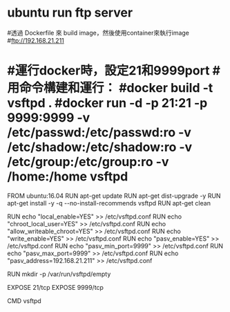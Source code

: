 ubuntu run ftp server
=====================
#透過 Dockerfile 來 build image，然後使用container來執行image
#ftp://192.168.21.211

#運行docker時，設定21和9999port
#用命令構建和運行：
#docker build -t vsftpd .
#docker run -d -p 21:21 -p 9999:9999 -v /etc/passwd:/etc/passwd:ro -v /etc/shadow:/etc/shadow:ro -v /etc/group:/etc/group:ro -v /home:/home vsftpd
=====================

FROM ubuntu:16.04
RUN apt-get update
RUN apt-get dist-upgrade -y
RUN apt-get install -y -q --no-install-recommends vsftpd
RUN apt-get clean

RUN echo "local_enable=YES" >> /etc/vsftpd.conf
RUN echo "chroot_local_user=YES" >> /etc/vsftpd.conf
RUN echo "allow_writeable_chroot=YES" >> /etc/vsftpd.conf
RUN echo "write_enable=YES" >> /etc/vsftpd.conf
RUN echo "pasv_enable=YES" >> /etc/vsftpd.conf
RUN echo "pasv_min_port=9999" >> /etc/vsftpd.conf
RUN echo "pasv_max_port=9999" >> /etc/vsftpd.conf
RUN echo "pasv_address=192.168.21.211" >> /etc/vsftpd.conf

RUN mkdir -p /var/run/vsftpd/empty

EXPOSE 21/tcp
EXPOSE 9999/tcp

CMD vsftpd
